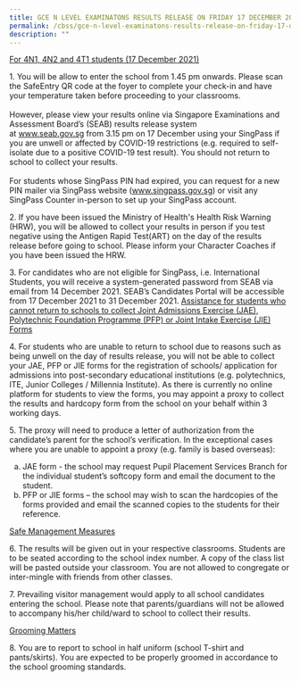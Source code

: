 ```yaml
---
title: GCE N LEVEL EXAMINATONS RESULTS RELEASE ON FRIDAY 17 DECEMBER 2021 at 230 PM
permalink: /cbss/gce-n-level-examinatons-results-release-on-friday-17-december-2021-at-2-30-pm
description: ""
---
```

<p><span style="text-decoration: underline;">For 4N1, 4N2 and 4T1 students (17 December 2021)</span></p>
<p>1. You will be allow to enter the school from 1.45 pm onwards. Please scan the SafeEntry QR code at the foyer to complete your check-in and have your temperature taken before proceeding to your classrooms.<br /><br />However, please view your results online via Singapore Examinations and Assessment Board&rsquo;s (SEAB) results release system at&nbsp;<a href="https://www.seab.gov.sg/" target="_parent">www.seab.gov.sg</a>&nbsp;from 3.15 pm on 17 December using your SingPass if you are unwell or affected by COVID-19 restrictions (e.g. required to self-isolate due to a positive COVID-19 test result). You should not return to school to collect your results.<br /><br />For students whose SingPass PIN had expired, you can request for a new PIN mailer via SingPass website (<a href="https://www.singpass.gov.sg/" target="_parent">www.singpass.gov.sg</a>) or visit any SingPass Counter in-person to set up your SingPass account.</p>
<p>2. If you have been issued the Ministry of Health's Health Risk Warning (HRW), you will be allowed to collect your results in person if you test negative using the Antigen Rapid Test(ART) on the day of the results release before going to school. Please inform your Character Coaches if you have been issued the HRW.</p>
<p>3. For candidates who are not eligible for SingPass, i.e. International Students, you will receive a system-generated password from SEAB via email from 14 December 2021. SEAB&rsquo;s Candidates Portal will be accessible from 17 December 2021 to 31 December 2021. <span style="text-decoration: underline;">Assistance for students who cannot return to schools to collect Joint Admissions Exercise (JAE), Polytechnic Foundation Programme (PFP) or Joint Intake Exercise (JIE) Forms</span></p>
<p>4. For students who are unable to return to school due to reasons such as being unwell on the day of results release, you will not be able to collect your JAE, PFP or JIE forms for the registration of schools/ application for admissions into post-secondary educational institutions (e.g. polytechnics, ITE, Junior Colleges / Millennia Institute). As there is currently no online platform for students to view the forms, you may appoint a proxy to collect the results and hardcopy form from the school on your behalf within 3 working days.</p>
<p>5. The proxy will need to produce a letter of authorization from the candidate&rsquo;s parent for the school&rsquo;s verification. In the exceptional cases where you are unable to appoint a proxy (e.g. family is based overseas):</p>
<ol type="a">
<li>JAE form - the school may request Pupil Placement Services Branch for the individual student&rsquo;s softcopy form and email the document to the student.</li>
<li>PFP or JIE forms &ndash; the school may wish to scan the hardcopies of the forms provided and email the scanned copies to the students for their reference.</li>
</ol>
<p><span style="text-decoration: underline;">Safe Management Measures</span></p>
<p>6. The results will be given out in your respective classrooms. Students are to be seated according to the school index number. A copy of the class list will be pasted outside your classroom. You are not allowed to congregate or inter-mingle with friends from other classes.</p>
<p>7. Prevailing visitor management would apply to all school candidates entering the school. Please note that parents/guardians will not be allowed to accompany his/her child/ward to school to collect their results.</p>
<p><span style="text-decoration: underline;">Grooming Matters</span></p>
<p>8. You are to report to school in half uniform (school T-shirt and pants/skirts). You are expected to be properly groomed in accordance to the school grooming standards.</p>